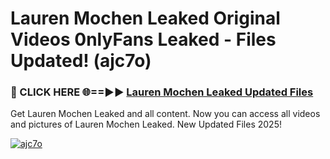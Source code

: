 # Lauren Mochen Leaked Original Videos 0nlyFans Leaked - Files Updated! (ajc7o)

<h3>🔴 CLICK HERE 🌐==►► <a href="https://tinyurl.com/x26r9saj" rel="nofollow">Lauren Mochen Leaked Updated Files</a></h3>

Get Lauren Mochen Leaked and all content. Now you can access all videos and pictures of Lauren Mochen Leaked. New Updated Files 2025!

[![ajc7o](https://i.imgur.com/LkgZPqh.gif)](https://tinyurl.com/x26r9saj)
